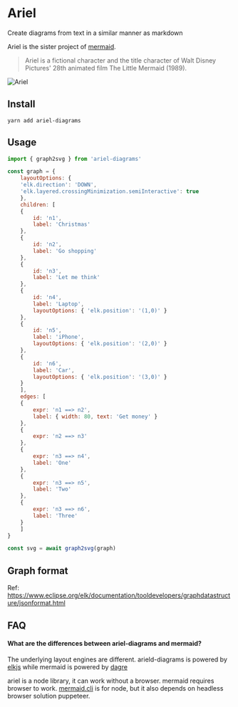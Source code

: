 # Ariel

Create diagrams from text in a similar manner as markdown

Ariel is the sister project of [mermaid](https://github.com/knsv/mermaid).

> Ariel is a fictional character and the title character of Walt Disney Pictures' 28th animated film The Little Mermaid (1989).

![Ariel](https://upload.wikimedia.org/wikipedia/en/7/77/Ariel_disney.png)


## Install

```
yarn add ariel-diagrams
```


## Usage

```js
import { graph2svg } from 'ariel-diagrams'

const graph = {
    layoutOptions: {
    'elk.direction': 'DOWN',
    'elk.layered.crossingMinimization.semiInteractive': true
    },
    children: [
    {
        id: 'n1',
        label: 'Christmas'
    },
    {
        id: 'n2',
        label: 'Go shopping'
    },
    {
        id: 'n3',
        label: 'Let me think'
    },
    {
        id: 'n4',
        label: 'Laptop',
        layoutOptions: { 'elk.position': '(1,0)' }
    },
    {
        id: 'n5',
        label: 'iPhone',
        layoutOptions: { 'elk.position': '(2,0)' }
    },
    {
        id: 'n6',
        label: 'Car',
        layoutOptions: { 'elk.position': '(3,0)' }
    }
    ],
    edges: [
    {
        expr: 'n1 ==> n2',
        label: { width: 80, text: 'Get money' }
    },
    {
        expr: 'n2 ==> n3'
    },
    {
        expr: 'n3 ==> n4',
        label: 'One'
    },
    {
        expr: 'n3 ==> n5',
        label: 'Two'
    },
    {
        expr: 'n3 ==> n6',
        label: 'Three'
    }
    ]
}

const svg = await graph2svg(graph)
```


## Graph format

Ref: https://www.eclipse.org/elk/documentation/tooldevelopers/graphdatastructure/jsonformat.html


## FAQ

#### What are the differences between ariel-diagrams and mermaid?

The underlying layout engines are different. arield-diagrams is powered by [elkjs](https://github.com/OpenKieler/elkjs) while mermaid is powered by [dagre](https://github.com/dagrejs)

ariel is a node library, it can work without a browser. mermaid requires browser to work. [mermaid.cli](https://github.com/mermaidjs/mermaid.cli) is for node, but it also depends on headless browser solution puppeteer.
